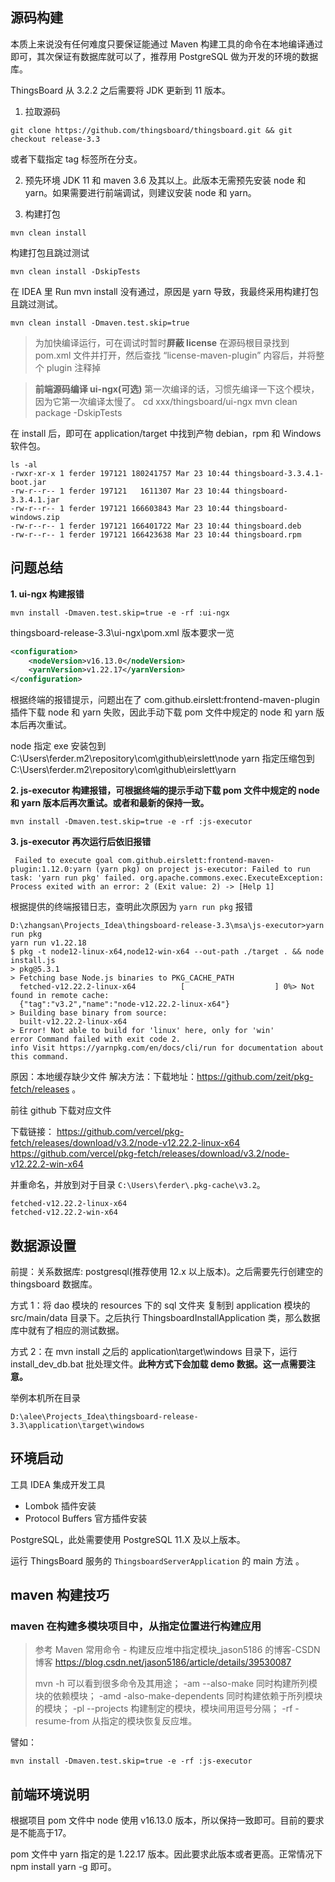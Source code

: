 ## 源码构建

本质上来说没有任何难度只要保证能通过 Maven 构建工具的命令在本地编译通过即可，其次保证有数据库就可以了，推荐用 PostgreSQL 做为开发的环境的数据库。

ThingsBoard 从 3.2.2 之后需要将 JDK 更新到 11 版本。

1. 拉取源码
```
git clone https://github.com/thingsboard/thingsboard.git && git checkout release-3.3
```

或者下载指定 tag 标签所在分支。

2. 预先环境
JDK 11 和 maven 3.6 及其以上。此版本无需预先安装 node 和 yarn。如果需要进行前端调试，则建议安装 node 和 yarn。

3. 构建打包
```
mvn clean install
```

构建打包且跳过测试
```
mvn clean install -DskipTests
```

在 IDEA 里 Run mvn install 没有通过，原因是 yarn 导致，我最终采用构建打包且跳过测试。

```
mvn clean install -Dmaven.test.skip=true
```

> 为加快编译运行，可在调试时暂时**屏蔽 license**
在源码根目录找到 pom.xml 文件并打开，然后查找 “license-maven-plugin” 内容后，并将整个 plugin 注释掉

> **前端源码编译 ui-ngx(可选)**
第一次编译的话，习惯先编译一下这个模块，因为它第一次编译太慢了。
cd xxx/thingsboard/ui-ngx
mvn clean package -DskipTests

在 install 后，即可在 application/target 中找到产物 debian，rpm 和 Windows 软件包。

```
ls -al
-rwxr-xr-x 1 ferder 197121 180241757 Mar 23 10:44 thingsboard-3.3.4.1-boot.jar
-rw-r--r-- 1 ferder 197121   1611307 Mar 23 10:44 thingsboard-3.3.4.1.jar
-rw-r--r-- 1 ferder 197121 166603843 Mar 23 10:44 thingsboard-windows.zip
-rw-r--r-- 1 ferder 197121 166401722 Mar 23 10:44 thingsboard.deb
-rw-r--r-- 1 ferder 197121 166423638 Mar 23 10:44 thingsboard.rpm
```

## 问题总结

**1. ui-ngx 构建报错**

```
mvn install -Dmaven.test.skip=true -e -rf :ui-ngx
```

thingsboard-release-3.3\ui-ngx\pom.xml 版本要求一览
```xml
<configuration>
    <nodeVersion>v16.13.0</nodeVersion>
    <yarnVersion>v1.22.17</yarnVersion>
</configuration>
```

根据终端的报错提示，问题出在了 com.github.eirslett:frontend-maven-plugin 插件下载 node 和 yarn 失败，因此手动下载 pom 文件中规定的 node 和 yarn 版本后再次重试。

node 指定 exe 安装包到 C:\Users\ferder\.m2\repository\com\github\eirslett\node
yarn 指定压缩包到 C:\Users\ferder\.m2\repository\com\github\eirslett\yarn

**2. js-executor 构建报错，可根据终端的提示手动下载 pom 文件中规定的 node 和 yarn 版本后再次重试。或者和最新的保持一致。**
```
mvn install -Dmaven.test.skip=true -e -rf :js-executor
```

**3. js-executor 再次运行后依旧报错**

```
 Failed to execute goal com.github.eirslett:frontend-maven-plugin:1.12.0:yarn (yarn pkg) on project js-executor: Failed to run task: 'yarn run pkg' failed. org.apache.commons.exec.ExecuteException: Process exited with an error: 2 (Exit value: 2) -> [Help 1]
```

根据提供的终端报错日志，查明此次原因为 `yarn run pkg` 报错
```
D:\zhangsan\Projects_Idea\thingsboard-release-3.3\msa\js-executor>yarn run pkg
yarn run v1.22.18
$ pkg -t node12-linux-x64,node12-win-x64 --out-path ./target . && node install.js
> pkg@5.3.1
> Fetching base Node.js binaries to PKG_CACHE_PATH
  fetched-v12.22.2-linux-x64          [                    ] 0%> Not found in remote cache:
  {"tag":"v3.2","name":"node-v12.22.2-linux-x64"}
> Building base binary from source:
  built-v12.22.2-linux-x64
> Error! Not able to build for 'linux' here, only for 'win'
error Command failed with exit code 2.
info Visit https://yarnpkg.com/en/docs/cli/run for documentation about this command.
```

原因：本地缓存缺少文件
解决方法：下载地址：https://github.com/zeit/pkg-fetch/releases 。

前往 github 下载对应文件

下载链接：
https://github.com/vercel/pkg-fetch/releases/download/v3.2/node-v12.22.2-linux-x64
https://github.com/vercel/pkg-fetch/releases/download/v3.2/node-v12.22.2-win-x64

并重命名，并放到对于目录 `C:\Users\ferder\.pkg-cache\v3.2`。
```
fetched-v12.22.2-linux-x64
fetched-v12.22.2-win-x64
```

## 数据源设置

前提：关系数据库: postgresql(推荐使用 12.x 以上版本)。之后需要先行创建空的 thingsboard 数据库。

方式 1：将 dao 模块的 resources 下的 sql 文件夹 复制到 application 模块的 src/main/data 目录下。之后执行 ThingsboardInstallApplication 类，那么数据库中就有了相应的测试数据。

方式 2：在 mvn install 之后的 application\target\windows 目录下，运行 install_dev_db.bat 批处理文件。**此种方式下会加载 demo 数据。这一点需要注意。**

举例本机所在目录
```
D:\alee\Projects_Idea\thingsboard-release-3.3\application\target\windows
```

## 环境启动

工具
IDEA 集成开发工具

* Lombok 插件安装
* Protocol Buffers 官方插件安装

PostgreSQL，此处需要使用 PostgreSQL 11.X 及以上版本。

运行 ThingsBoard 服务的 `ThingsboardServerApplication` 的 main 方法 。

## maven 构建技巧

### maven 在构建多模块项目中，从指定位置进行构建应用

> 参考 Maven 常用命令 - 构建反应堆中指定模块_jason5186 的博客-CSDN博客
https://blog.csdn.net/jason5186/article/details/39530087
>
> mvn -h 可以看到很多命令及其用途；
-am --also-make 同时构建所列模块的依赖模块；
-amd -also-make-dependents 同时构建依赖于所列模块的模块；
-pl --projects <arg> 构建制定的模块，模块间用逗号分隔；
-rf -resume-from <arg> 从指定的模块恢复反应堆。

譬如：
```
mvn install -Dmaven.test.skip=true -e -rf :js-executor
```

## 前端环境说明

根据项目 pom 文件中 node 使用 v16.13.0 版本，所以保持一致即可。目前的要求是不能高于17。

pom 文件中 yarn 指定的是 1.22.17 版本。因此要求此版本或者更高。正常情况下 npm install yarn -g 即可。
